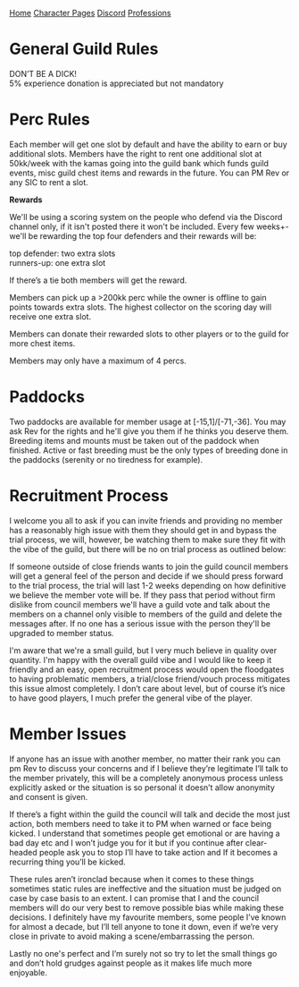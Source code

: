 ﻿[Home](index) [Character Pages](https://www.dofus.com/en/mmorpg/community/directories/guild-pages/253100222-power) [Discord](https://discord.gg/bMYHBrW) [Professions](professions)


# General Guild Rules

DON’T BE A DICK!    
5% experience donation is appreciated but not mandatory

# Perc Rules

Each member will get one slot by default and have the ability to earn or buy additional slots. Members have the right to rent one additional slot at 50kk/week with the kamas going into the guild bank which funds guild events, misc guild chest items and rewards in the future. You can PM Rev or any SIC to rent a slot.

**Rewards**

We'll be using a scoring system on the people who defend via the Discord channel only, if it isn't posted there it won't be included. Every few weeks+- we'll be rewarding the top four defenders and their rewards will be:  

top defender: two extra slots  
runners-up: one extra slot  
  
If there’s a tie both members will get the reward.

Members can pick up a >200kk perc while the owner is offline to gain points towards extra slots. The highest collector on the scoring day will receive one extra slot.   

Members can donate their rewarded slots to other players or to the guild for more chest items.    

Members may only have a maximum of 4 percs.  

# Paddocks

Two paddocks are available for member usage at [-15,1]/[-71,-36]. You may ask Rev for the rights and he'll give you them if he thinks you deserve them. Breeding items and mounts must be taken out of the paddock when finished. Active or fast breeding must be the only types of breeding done in the paddocks (serenity or no tiredness for example).  

# Recruitment Process

I welcome you all to ask if you can invite friends and providing no member has a reasonably high issue with them they should get in and bypass the trial process, we will, however, be watching them to make sure they fit with the vibe of the guild, but there will be no on trial process as outlined below:

If someone outside of close friends wants to join the guild council members will get a general feel of the person and decide if we should press forward to the trial process, the trial will last 1-2 weeks depending on how definitive we believe the member vote will be. If they pass that period without firm dislike from council members we'll have a guild vote and talk about the members on a channel only visible to members of the guild and delete the messages after. If no one has a serious issue with the person they'll be upgraded to member status.

I'm aware that we're a small guild, but I very much believe in quality over quantity. I'm happy with the overall guild vibe and I would like to keep it friendly and an easy, open recruitment process would open the floodgates to having problematic members, a trial/close friend/vouch process mitigates this issue almost completely. I don’t care about level, but of course it’s nice to have good players, I much prefer the general vibe of the player.

# Member Issues

If anyone has an issue with another member, no matter their rank you can pm Rev to discuss your concerns and if I believe they’re legitimate I’ll talk to the member privately, this will be a completely anonymous process unless explicitly asked or the situation is so personal it doesn’t allow anonymity and consent is given.

If there’s a fight within the guild the council will talk and decide the most just action, both members need to take it to PM when warned or face being kicked. I understand that sometimes people get emotional or are having a bad day etc and I won’t judge you for it but if you continue after clear-headed people ask you to stop I’ll have to take action and If it becomes a recurring thing you’ll be kicked.

These rules aren’t ironclad because when it comes to these things sometimes static rules are ineffective and the situation must be judged on case by case basis to an extent. I can promise that I and the council members will do our very best to remove possible bias while making these decisions. I definitely have my favourite members, some people I’ve known for almost a decade, but I’ll tell anyone to tone it down, even if we’re very close in private to avoid making a scene/embarrassing the person.   

Lastly no one's perfect and I’m surely not so try to let the small things go and don’t hold grudges against people as it makes life much more enjoyable.
